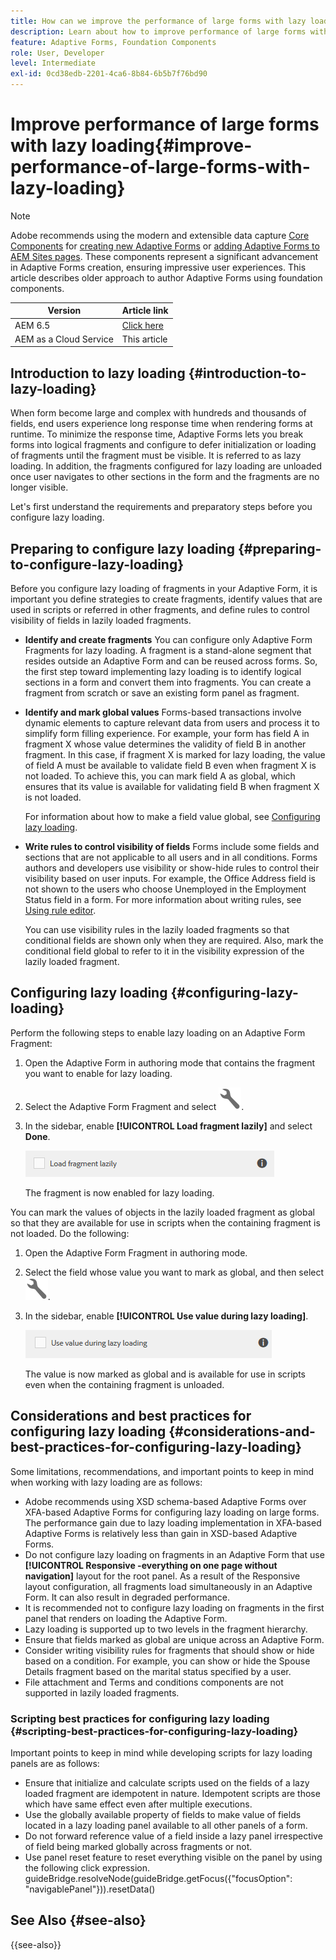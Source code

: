 ```yaml
---
title: How can we improve the performance of large forms with lazy loading?
description: Learn about how to improve performance of large forms with lazy loading. Lazy loading significantly improves the performance of large and complex Adaptive Forms by deferring initialization and loading of form fragments until they are visible.
feature: Adaptive Forms, Foundation Components
role: User, Developer
level: Intermediate
exl-id: 0cd38edb-2201-4ca6-8b84-6b5b7f76bd90
---
```

# Improve performance of large forms with lazy loading{#improve-performance-of-large-forms-with-lazy-loading}

>[!NOTE]
>
> Adobe recommends using the modern and extensible data capture [Core Components](https://experienceleague.adobe.com/docs/experience-manager-core-components/using/adaptive-forms/introduction.html) for [creating new Adaptive Forms](/help/forms/creating-adaptive-form-core-components.md) or [adding Adaptive Forms to AEM Sites pages](/help/forms/create-or-add-an-adaptive-form-to-aem-sites-page.md). These components represent a significant advancement in Adaptive Forms creation, ensuring impressive user experiences. This article describes older approach to author Adaptive Forms using foundation components.

| Version | Article link |
| -------- | ---------------------------- |
| AEM 6.5  |    [Click here](https://experienceleague.adobe.com/docs/experience-manager-65/forms/adaptive-forms-advanced-authoring/lazy-loading-adaptive-forms.html)                  |
| AEM as a Cloud Service     | This article        |


## Introduction to lazy loading {#introduction-to-lazy-loading}

When form become large and complex with hundreds and thousands of fields, end users experience long response time when rendering forms at runtime. To minimize the response time, Adaptive Forms lets you break forms into logical fragments and configure to defer initialization or loading of fragments until the fragment must be visible. It is referred to as lazy loading. In addition, the fragments configured for lazy loading are unloaded once user navigates to other sections in the form and the fragments are no longer visible.

Let's first understand the requirements and preparatory steps before you configure lazy loading.

## Preparing to configure lazy loading {#preparing-to-configure-lazy-loading}

Before you configure lazy loading of fragments in your Adaptive Form, it is important you define strategies to create fragments, identify values that are used in scripts or referred in other fragments, and define rules to control visibility of fields in lazily loaded fragments.

* **Identify and create fragments** 
  You can configure only Adaptive Form Fragments for lazy loading. A fragment is a stand-alone segment that resides outside an Adaptive Form and can be reused across forms. So, the first step toward implementing lazy loading is to identify logical sections in a form and convert them into fragments. You can create a fragment from scratch or save an existing form panel as fragment.  
  
  <!--For more information about creating fragments, see [Adaptive Form Fragments](adaptive-form-fragments.md).-->

* **Identify and mark global values** 
  Forms-based transactions involve dynamic elements to capture relevant data from users and process it to simplify form filling experience. For example, your form has field A in fragment X whose value determines the validity of field B in another fragment. In this case, if fragment X is marked for lazy loading, the value of field A must be available to validate field B even when fragment X is not loaded. To achieve this, you can mark field A as global, which ensures that its value is available for validating field B when fragment X is not loaded.  
  
  For information about how to make a field value global, see [Configuring lazy loading](lazy-loading-adaptive-forms.md#p-configuring-lazy-loading-p).

* **Write rules to control visibility of fields** 
  Forms include some fields and sections that are not applicable to all users and in all conditions. Forms authors and developers use visibility or show-hide rules to control their visibility based on user inputs. For example, the Office Address field is not shown to the users who choose Unemployed in the Employment Status field in a form. For more information about writing rules, see [Using rule editor](rule-editor.md).  
  
  You can use visibility rules in the lazily loaded fragments so that conditional fields are shown only when they are required. Also, mark the conditional field global to refer to it in the visibility expression of the lazily loaded fragment.

## Configuring lazy loading {#configuring-lazy-loading}

Perform the following steps to enable lazy loading on an Adaptive Form Fragment:

1. Open the Adaptive Form in authoring mode that contains the fragment you want to enable for lazy loading.
1. Select the Adaptive Form Fragment and select ![configure](assets/configure-icon.svg).
1. In the sidebar, enable **[!UICONTROL Load fragment lazily]** and select **Done**.

   ![Enable lazy loading for the Adaptive Form Fragment](assets/lazy-loading-fragment.png)

   The fragment is now enabled for lazy loading.

You can mark the values of objects in the lazily loaded fragment as global so that they are available for use in scripts when the containing fragment is not loaded. Do the following:

1. Open the Adaptive Form Fragment in authoring mode.
1. Select the field whose value you want to mark as global, and then select ![configure](assets/configure-icon.svg).
1. In the sidebar, enable **[!UICONTROL Use value during lazy loading]**.

   ![Lazy loading field in sidebar](assets/enable-lazy-loading.png)

   The value is now marked as global and is available for use in scripts even when the containing fragment is unloaded.

## Considerations and best practices for configuring lazy loading {#considerations-and-best-practices-for-configuring-lazy-loading}

Some limitations, recommendations, and important points to keep in mind when working with lazy loading are as follows:

* Adobe recommends using XSD schema-based Adaptive Forms over XFA-based Adaptive Forms for configuring lazy loading on large forms. The performance gain due to lazy loading implementation in XFA-based Adaptive Forms is relatively less than gain in XSD-based Adaptive Forms.
* Do not configure lazy loading on fragments in an Adaptive Form that use **[!UICONTROL Responsive -everything on one page without navigation]** layout for the root panel. As a result of the Responsive layout configuration, all fragments load simultaneously in an Adaptive Form. It can also result in degraded performance.
* It is recommended not to configure lazy loading on fragments in the first panel that renders on loading the Adaptive Form.
* Lazy loading is supported up to two levels in the fragment hierarchy.
* Ensure that fields marked as global are unique across an Adaptive Form.
* Consider writing visibility rules for fragments that should show or hide based on a condition. For example, you can show or hide the Spouse Details fragment based on the marital status specified by a user. 
* File attachment and Terms and conditions components are not supported in lazily loaded fragments.

### Scripting best practices for configuring lazy loading {#scripting-best-practices-for-configuring-lazy-loading}

Important points to keep in mind while developing scripts for lazy loading panels are as follows:

* Ensure that initialize and calculate scripts used on the fields of a lazy loaded fragment are idempotent in nature. Idempotent scripts are those which have same effect even after multiple executions.
* Use the globally available property of fields to make value of fields located in a lazy loading panel available to all other panels of a form.
* Do not forward reference value of a field inside a lazy panel irrespective of field being marked globally across fragments or not.
* Use panel reset feature to reset everything visible on the panel by using the following click expression.  
  guideBridge.resolveNode(guideBridge.getFocus({"focusOption": "navigablePanel"})).resetData()


## See Also {#see-also}

{{see-also}}